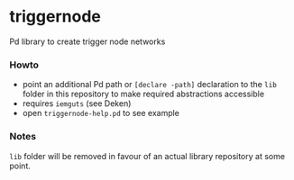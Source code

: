# triggernode
Pd library to create trigger node networks

### Howto 
* point an additional Pd path or `[declare -path]` declaration to the `lib` folder in this repository to make required abstractions accessible
* requires `iemguts` (see Deken)
* open `triggernode-help.pd` to see example

### Notes
`lib` folder will be removed in favour of an actual library repository at some point.
